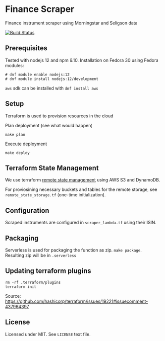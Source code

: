 # Finance Scraper

Finance instrument scraper using Morningstar and Seligson data

[![Build Status](https://www.travis-ci.org/ssalonen/finance-scraper.svg?branch=public)](https://www.travis-ci.org/ssalonen/finance-scraper)

## Prerequisites

Tested with nodejs 12 and npm 6.10. Installation on Fedora 30 using Fedora modules:

```
# dnf module enable nodejs:12
# dnf module install nodejs:12/development
```

`aws` sdk can be installed with `dnf install aws`

## Setup

Terraform is used to provision resources in the cloud

Plan deployment (see what would happen)
```
make plan
```


Execute deployment
```
make deploy
```

## Terraform State Management

We use terraform [remote state management](https://www.terraform.io/docs/state/remote.html) using AWS S3 and DynamoDB.

For proviosining necessary buckets and tables for the remote storage, see `remote_state_storage.tf` (one-time initialization).

## Configuration

Scraped instruments are configured in `scraper_lambda.tf` using their ISIN.

## Packaging

Serverless is used for packaging the function as zip. `make package`. Resulting zip will be in `.serverless`

## Updating terraform plugins

```
rm -rf .terraform/plugins
terraform init
```

Source: https://github.com/hashicorp/terraform/issues/19221#issuecomment-437964397



## License

Licensed under MIT. See `LICENSE` text file.
